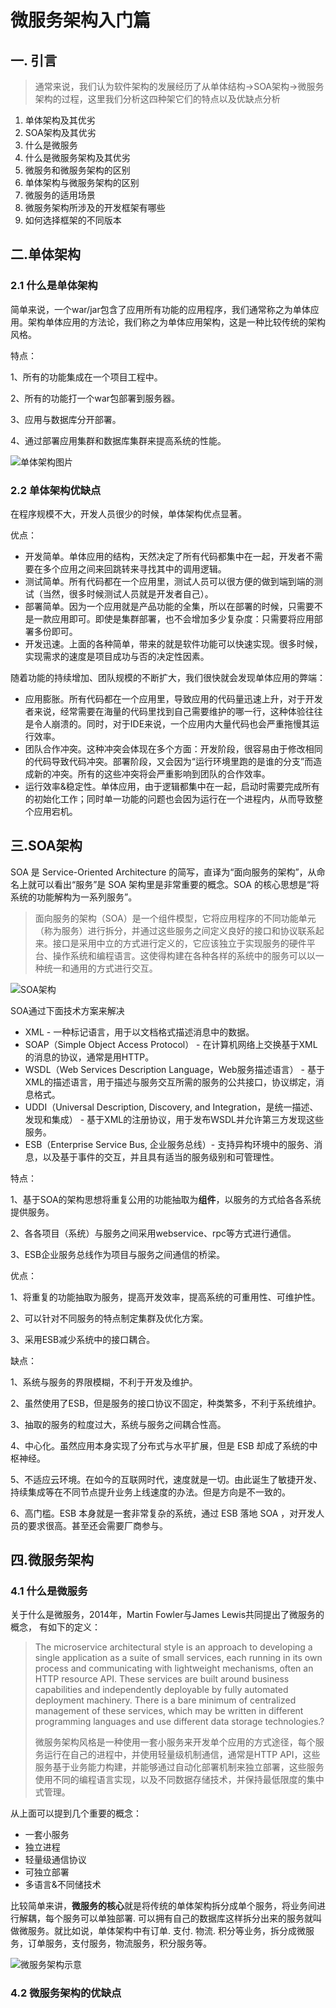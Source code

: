 # 微服务架构入门篇

## 一. 引言

> 通常来说，我们认为软件架构的发展经历了从单体结构->SOA架构->微服务架构的过程，这里我们分析这四种架它们的特点以及优缺点分析
>

1. 单体架构及其优劣
2. SOA架构及其优劣
3. 什么是微服务
4. 什么是微服务架构及其优劣
5. 微服务和微服务架构的区别
6. 单体架构与微服务架构的区别
7. 微服务的适用场景
8. 微服务架构所涉及的开发框架有哪些
9. 如何选择框架的不同版本

## 二.单体架构

### 2.1 什么是单体架构

简单来说，一个war/jar包含了应用所有功能的应用程序，我们通常称之为单体应用。架构单体应用的方法论，我们称之为单体应用架构，这是一种比较传统的架构风格。

特点：

1、所有的功能集成在一个项目工程中。

2、所有的功能打一个war包部署到服务器。

3、应用与数据库分开部署。

4、通过部署应用集群和数据库集群来提高系统的性能。

![单体架构图片](D:\Blog\image\单体架构图片.png)

### 2.2 单体架构优缺点

在程序规模不大，开发人员很少的时候，单体架构优点显著。

优点：

- 开发简单。单体应用的结构，天然决定了所有代码都集中在一起，开发者不需要在多个应用之间来回跳转来寻找其中的调用逻辑。
- 测试简单。所有代码都在一个应用里，测试人员可以很方便的做到端到端的测试（当然，很多时候测试人员就是开发者自己）。
- 部署简单。因为一个应用就是产品功能的全集，所以在部署的时候，只需要不是一款应用即可。即使是集群部署，也不会增加多少复杂度：只需要将应用部署多份即可。
- 开发迅速。上面的各种简单，带来的就是软件功能可以快速实现。很多时候，实现需求的速度是项目成功与否的决定性因素。

随着功能的持续增加、团队规模的不断扩大，我们很快就会发现单体应用的弊端：

- 应用膨胀。所有代码都在一个应用里，导致应用的代码量迅速上升，对于开发者来说，经常需要在海量的代码里找到自己需要维护的哪一行，这种体验往往是令人崩溃的。同时，对于IDE来说，一个应用内大量代码也会严重拖慢其运行效率。
- 团队合作冲突。这种冲突会体现在多个方面：开发阶段，很容易由于修改相同的代码导致代码冲突。部署阶段，又会因为“运行环境里跑的是谁的分支”而造成新的冲突。所有的这些冲突将会严重影响到团队的合作效率。
- 运行效率&稳定性。单体应用，由于逻辑都集中在一起，启动时需要完成所有的初始化工作；同时单一功能的问题也会因为运行在一个进程内，从而导致整个应用宕机。

## 三.SOA架构

SOA 是 Service-Oriented Architecture 的简写，直译为“面向服务的架构”，从命名上就可以看出“服务”是 SOA 架构里是非常重要的概念。SOA 的核心思想是“将系统的功能解构为一系列服务”。

> 面向服务的架构（SOA）是一个组件模型，它将应用程序的不同功能单元（称为服务）进行拆分，并通过这些服务之间定义良好的接口和协议联系起来。接口是采用中立的方式进行定义的，它应该独立于实现服务的硬件平台、操作系统和编程语言。这使得构建在各种各样的系统中的服务可以以一种统一和通用的方式进行交互。

![SOA架构](D:\Blog\image\SOA架构.png)

SOA通过下面技术方案来解决

- XML - 一种标记语言，用于以文档格式描述消息中的数据。
- SOAP（Simple Object Access Protocol） - 在计算机网络上交换基于XML的消息的协议，通常是用HTTP。
- WSDL（Web Services Description Language，Web服务描述语言） - 基于XML的描述语言，用于描述与服务交互所需的服务的公共接口，协议绑定，消息格式。
- UDDI（Universal Description, Discovery, and Integration，是统一描述、发现和集成） - 基于XML的注册协议，用于发布WSDL并允许第三方发现这些服务。
- ESB（Enterprise Service Bus, 企业服务总线）- 支持异构环境中的服务、消息，以及基于事件的交互，并且具有适当的服务级别和可管理性。

特点：

1、基于SOA的架构思想将重复公用的功能抽取为**组件**，以服务的方式给各各系统提供服务。

2、各各项目（系统）与服务之间采用webservice、rpc等方式进行通信。

3、ESB企业服务总线作为项目与服务之间通信的桥梁。

优点：

1、将重复的功能抽取为服务，提高开发效率，提高系统的可重用性、可维护性。

2、可以针对不同服务的特点制定集群及优化方案。

3、采用ESB减少系统中的接口耦合。

缺点：

1、系统与服务的界限模糊，不利于开发及维护。

2、虽然使用了ESB，但是服务的接口协议不固定，种类繁多，不利于系统维护。

3、抽取的服务的粒度过大，系统与服务之间耦合性高。

4、中心化。虽然应用本身实现了分布式与水平扩展，但是 ESB 却成了系统的中枢神经。

5、不适应云环境。在如今的互联网时代，速度就是一切。由此诞生了敏捷开发、持续集成等在不同节点提升业务上线速度的办法。但是方向是不一致的。

6、高门槛。ESB 本身就是一套非常复杂的系统，通过 ESB 落地 SOA ，对开发人员的要求很高。甚至还会需要厂商参与。

## 四.微服务架构

### 4.1 什么是微服务

关于什么是微服务，2014年，Martin Fowler与James Lewis共同提出了微服务的概念， 有如下的定义：

> The microservice architectural style is an approach to developing a single application as a suite of small services, each running in its own process and communicating with lightweight mechanisms, often an HTTP resource API. These services are built around business capabilities and independently deployable by fully automated deployment machinery. There is a bare minimum of centralized management of these services, which may be written in different programming languages and use different data storage technologies.?
>
> 微服务架构风格是一种使用一套小服务来开发单个应用的方式途径，每个服务运行在自己的进程中，并使用轻量级机制通信，通常是HTTP API，这些服务基于业务能力构建，并能够通过自动化部署机制来独立部署，这些服务使用不同的编程语言实现，以及不同数据存储技术，并保持最低限度的集中式管理。

从上面可以提到几个重要的概念：

- 一套小服务
- 独立进程
- 轻量级通信协议
- 可独立部署
- 多语言&不同储技术

比较简单来讲，**微服务的核心**就是将传统的单体架构拆分成单个服务，将业务间进行解耦，每个服务可以单独部署. 可以拥有自己的数据库这样拆分出来的服务就叫做微服务。就比如说，单体架构中有订单. 支付. 物流. 积分等业务，拆分成微服务，订单服务，支付服务，物流服务，积分服务等。

![微服务架构示意](D:\Blog\image\微服务架构示意.png)

### 4.2 微服务架构的优缺点

